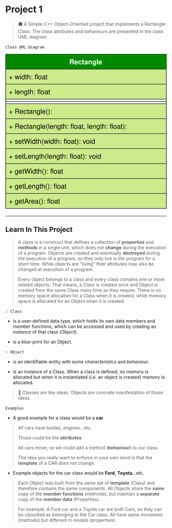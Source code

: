# Project 1

> ⬛ A Simple C++ Object-Oriented project that implements a Rectangle Class. 
>The class attributes and behaviours are presented in the class UML diagram.

`Class UML Diagram`

![Rectangle Class UML](../_images/project-01-uml.svg)

---

## Learn In This Project

>   A class is a construct that defines a collection of __properties__ and __methods__ in a single unit, which does not __change__ during the execution of a program. Objects are created and eventually __destroyed__ during the execution of a program, so they only live in the program for a short time. While objects are "living" their attributes may also be changed at execution of a program.
>
>   Every object belongs to a class and every class contains one or more related objects. That means, a Class is created once and Object is created from the same Class many time as they require. There is no memory space allocation for a Class when it is created, while memory space is allocated for an Object when it is created.



`💡 Class`
    
- is a user-defined data type, which holds its own data members and member functions, which can be accessed and used by creating an _instance_ of that class (_Object_).

- is a _blue-print_ for an Object.

`💡 Object`

- is an identifiable entity with some _characteristics_ and _behaviour_. 

- is an instance of a Class. When a class is defined, no memory is allocated but when it is instantiated (i.e. an object is created) memory is allocated.

> 📃 Classes are like ideas. Objects are concrete manifestation of those ideas.

`Examples`

- A good example for a class would be a __car__.
> All cars have bodies, engines...etc. 
>
> Those could be the __attributes__.
>
> All cars move, so we could add a method (__behaviour__) to our class.
>
> The idea you really want to enforce in your own mind is that the __template__ of a CAR does not change.

- Example objects for the car class would be __Ford__, __Toyota__...etc.
> Each Object was built from the same set of __template__ (Class) and therefore contains the same components. All Objects share the __same__ copy of the __member functions__ (methods), but maintain a __separate__ copy of the __member data__ (Properties).
>
> For example: A Ford car and a Toyota car are both Cars, so they can be classified as belonging to the Car class. All have same movement (methods) but different in models (properties).

